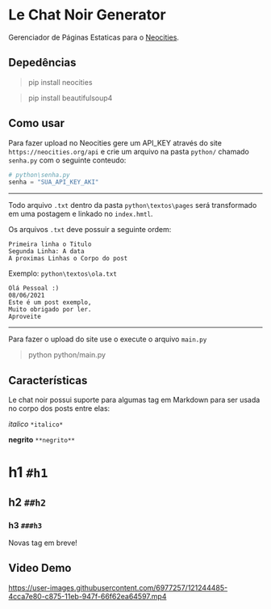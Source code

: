 # Le Chat Noir Generator
Gerenciador de Páginas Estaticas para o [Neocities](hhtp://neocities.org/).

## Depedências
> pip install neocities

> pip install beautifulsoup4

## Como usar

Para fazer upload no Neocities gere um API_KEY através do site `https://neocities.org/api` e crie um arquivo na pasta `python/` chamado `senha.py` com o seguinte conteudo:

```python
# python\senha.py
senha = "SUA_API_KEY_AKI"
```

* * *
Todo arquivo `.txt` dentro da pasta `python\textos\pages` será transformado em uma postagem e linkado no `index.hmtl`.

Os arquivos `.txt` deve possuir a seguinte ordem:
```
Primeira linha o Titulo
Segunda Linha: A data
A proximas Linhas o Corpo do post
```

Exemplo:
`python\textos\ola.txt`
```
Olá Pessoal :)
08/06/2021
Este é um post exemplo,
Muito obrigado por ler.
Aproveite 
```

* * *
Para fazer o upload do site use o execute o arquivo `main.py`
> python python/main.py

## Características
Le chat noir possui suporte para algumas tag em Markdown para ser usada no corpo dos posts entre elas:

*italico* `*italico*`

**negrito** `**negrito**`

# h1 `#h1`

## h2 `##h2`

### h3 `###h3`

Novas tag em breve!

## Video Demo
https://user-images.githubusercontent.com/6977257/121244485-4cca7e80-c875-11eb-947f-66f62ea64597.mp4
